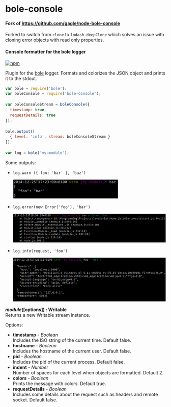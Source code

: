 bole-console
============

#### Fork of https://github.com/gagle/node-bole-console ####

Forked to switch from `clone` to `lodash.deepClone` which solves an issue with cloning
error objects with read only properties.

#### Console formatter for the bole logger ####

[![npm][npm-image]][npm-url]

Plugin for the [bole][bole-url] logger. Formats and colorizes the JSON object and prints it to the stdout.

```javascript
var bole = require('bole');
var boleConsole = require('bole-console');

var boleConsoleStream = boleConsole({
  timestamp: true,
  requestDetails: true
});

bole.output([
  { level: 'info', stream: boleConsoleStream }
]);

var log = bole('my-module');
```

Some outputs:

- `log.warn ({ foo: 'bar' }, 'baz')`

  ![output1][output1]
- `log.error(new Error('foo'), 'bar')`

  ![output2][output2]
- `log.info(request, 'foo')`

  ![output3][output3]

___module_([options]) : Writable__  
Returns a new Writable stream instance.

Options:

- __timestamp__ - _Boolean_  
  Includes the ISO string of the current time. Default false.
- __hostname__ - _Boolean_  
  Includes the hostname of the current user. Default false.
- __pid__ - _Boolean_  
  Includes the pid of the current process. Default false.
- __indent__ - _Number_  
  Number of spaces for each level when objects are formatted. Default 2.
- __colors__ - _Boolean_  
  Prints the message with colors. Default true.
- __requestDetails__ - _Boolean_  
  Includes some details about the request such as headers and remote socket. Default false.

[npm-image]: http://img.shields.io/npm/v/bole-console.svg?style=flat
[npm-url]: https://npmjs.org/package/bole-console
[bole-url]: https://github.com/rvagg/bole
[output1]: https://github.com/gagle/node-bole-console/blob/master/images/output1.png
[output2]: https://github.com/gagle/node-bole-console/blob/master/images/output2.png
[output3]: https://github.com/gagle/node-bole-console/blob/master/images/output3.png
